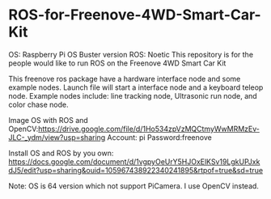# ROS-for-Freenove-4WD-Smart-Car-Kit
OS: Raspberry Pi OS Buster version
ROS: Noetic
This repository is for the people would like to run ROS on the Freenove 4WD Smart Car Kit

This freenove ros package have a hardware interface node and some example nodes. 
Launch file will start a interface node and a keyboard teleop node.
Example nodes include: line tracking node, Ultrasonic run node, and color chase node. 

Image OS with ROS and OpenCV:https://drive.google.com/file/d/1Ho534zpVzMQCtmyWwMRMzEv-JLC-_ydm/view?usp=sharing
Account: pi
Password:freenove

Install OS and ROS by you own: https://docs.google.com/document/d/1vgpyOeUrY5HJOxElKSv19LgkUPJxkdJ5/edit?usp=sharing&ouid=105967438922340241895&rtpof=true&sd=true

Note:
OS is 64 version which not support PiCamera. I use OpenCV instead. 
